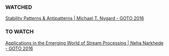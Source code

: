 
### WATCHED
[Stability Patterns & Antipatterns | Michael T. Nygard - GOTO 2016](https://www.youtube.com/watch?v=VZePNGQojfA)

### TO WATCH
[Applications in the Emerging World of Stream Processing | Neha Narkhede - GOTO 2016](https://www.youtube.com/watch?v=WuBQBTET8Qg)
